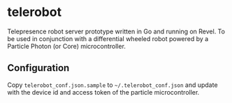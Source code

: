 # telerobot
Telepresence robot server prototype written in Go and running on Revel. To be used in conjunction with a differential wheeled robot powered by a Particle Photon (or Core) microcontroller. 

## Configuration
Copy `telerobot_conf.json.sample` to `~/.telerobot_conf.json` and update with the device id and access token of the particle microcontroller.
